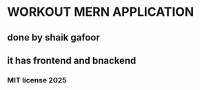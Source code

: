 # WORKOUT MERN APPLICATION

## done by shaik gafoor

## it has frontend and bnackend

### MIT license 2025
